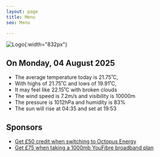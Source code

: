 ```yaml
---
layout: page
title: Menu
seo: Menu

---
```


![Logo](/images/logo.jpg){:width="832px"}

<!-- weather_marker starts -->
## On Monday, 04 August 2025

- The average temperature today is 21.75˚C,
- With highs of 21.75˚C and lows of 19.91˚C,
- It may feel like 22.15˚C with broken clouds
- The wind speed is 7.2m/s and visibility is 10000m
- The pressure is 1012hPa and humidity is 83%
- The sun will rise at 04:35 and set at 19:53

<!-- weather_marker ends -->

## Sponsors

- [Get £50 credit when switching to Octopus Energy](https://bit.ly/3oD1nnS)
- [Get £75 when taking a 1000mb YouFibre broadband plan](https://aklam.io/91zWhU?)
